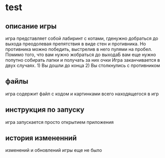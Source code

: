 # test
## описание игры
игра представляет собой лабиринт с котами, гденужно добраться до выхода преодолевая препятствия в виде стен и противника. 
Но противника можно победить, выстрелив в него пулями на пробел.
Помимо того, что вам нужно жобраться до выходаБ вам еще нужно попутно собирать лапки и получать за них очки
Игра заканчивается в двух случаях. 1) Вы дошли до конца  2) Вы столкнулись с противником

## файлы
игра содержит файл с кодом и картинками всего находящегося в игр

## инструкция по запуску
игра запускается просто открытием приложения

## история измененний
изменений и обновлений игры еще не было
